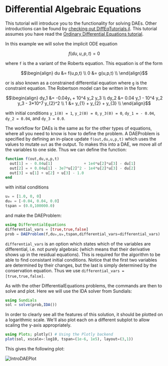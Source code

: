 # Differential Algebraic Equations

This tutorial will introduce you to the functionality for solving DAEs. Other
introductions can be found by [checking out DiffEqTutorials.jl](https://github.com/JuliaDiffEq/DiffEqTutorials.jl). This tutorial assumes you have read the [Ordinary Differential Equations tutorial](ode_example.html).

In this example we will solve the implicit ODE equation

```math
f(du,u,p,t) = 0
```

where `f` is the a variant of the Roberts equation. This equation is of
the form

```math
\begin{align}
du &= f(u,p,t) \\
 0 &= g(u,p,t) \\
 \end{align}
```

or is also known as a constrained differential equation where `g` is the constraint
equation. The Robertson model can be written in the form:

```math
\begin{align}
dy_1 &= -0.04y₁ + 10^4 y_2 y_3 \\
dy_2 &= 0.04 y_1 - 10^4 y_2 y_3 - 3*10^7 y_{2}^2 \\
1 &=  y_{1} + y_{2} + y_{3} \\
\end{align}
```

with initial conditions ``y_1(0) = 1``, ``y_2(0) = 0``, ``y_3(0) = 0``,
``dy_1 = - 0.04``, ``dy_2 = 0.04``, and ``dy_3 = 0.0``.

The workflow for DAEs is the same as for the other types of equations, where all
you need to know is how to define the problem. A DAEProblem is specified by defining
an in-place update `f(out,du,u,p,t)` which uses the values to mutate `out` as the
output. To makes this into a DAE, we move all of the variables to one side.
Thus we can define the function:

```julia
function f(out,du,u,p,t)
  out[1] = - 0.04u[1]              + 1e4*u[2]*u[3] - du[1]
  out[2] = + 0.04u[1] - 3e7*u[2]^2 - 1e4*u[2]*u[3] - du[2]
  out[3] = u[1] + u[2] + u[3] - 1.0
end
```

with initial conditions

```julia
u₀ = [1.0, 0, 0]
du₀ = [-0.04, 0.04, 0.0]
tspan = (0.0,100000.0)
```

and make the DAEProblem:

```julia
using DifferentialEquations
differential_vars = [true,true,false]
prob = DAEProblem(f,du₀,u₀,tspan,differential_vars=differential_vars)
```

`differential_vars` is an option which states which of the variables are differential,
i.e. not purely algebraic (which means that their derivative shows up in the residual
equations). This is required for the algorithm to be able to find consistant initial
conditions. Notice that the first two variables are determined by their changes, but
the last is simply determined by the conservation equation. Thus we use
`differential_vars = [true,true,false]`.

As with the other DifferentialEquations problems, the commands are then to solve
and plot. Here we will use the IDA solver from Sundials:

```julia
using Sundials
sol = solve(prob,IDA())
```

In order to clearly see all the features of this solution, it should be plotted
on a logarithmic scale. We'll also plot each on a different subplot to allow
scaling the y-axis appropriately.

```julia
using Plots; plotly() # Using the Plotly backend
plot(sol, xscale=:log10, tspan=(1e-6, 1e5), layout=(3,1))
```

This gives the following plot:

![IntroDAEPlot](../assets/intro_dae_plot.png)
